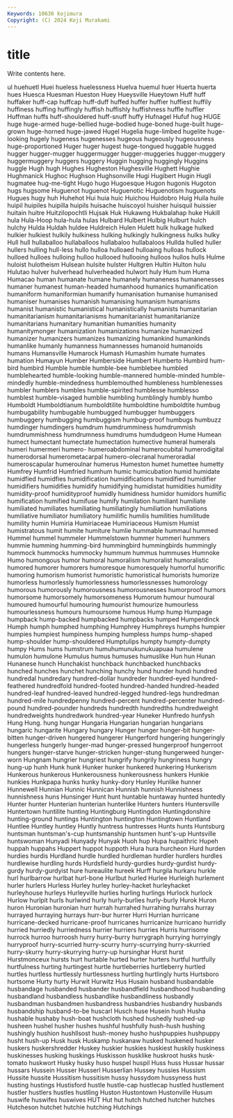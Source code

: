 ```yaml
---
Keywords: 10636 kojimura
Copyright: (C) 2024 Koji Murakami
---
```


# title

Write contents here.



ul huehuetl Huei hueless huelessness
Huelva huemul huer Huerta huerta hues Huesca Huesman Hueston Huey
Hueysville Hueytown Huff huff huffaker huff-cap huffcap huff-duff huffed huffer
huffier huffiest huffily huffiness huffing huffingly huffish huffishly huffishness huffle
huffler Huffman huffs huff-shouldered huff-snuff huffy Hufnagel Hufuf hug HUGE
huge huge-armed huge-bellied huge-bodied huge-boned huge-built huge-grown huge-horned huge-jawed Hugel
Hugelia huge-limbed hugelite huge-looking hugely hugeness hugenesses hugeous hugeously hugeousness
huge-proportioned Huger huger hugest huge-tongued huggable hugged hugger hugger-mugger huggermugger
hugger-muggeries hugger-muggery huggermuggery huggers huggery Huggin hugging huggingly Huggins huggle
Hugh hugh Hughes Hugheston Hughesville Hughett Hughie Hughmanick Hughoc Hughson
Hughsonville Hugi Hugibert Hugin Hugli hugmatee hug-me-tight Hugo hugo Hugoesque
Hugon hugonis Hugoton hugs hugsome Huguenot huguenot Huguenotic Huguenotism huguenots
Hugues hugy huh Huhehot Hui huia huic Huichou Huidobro Huig
Huila huile huipil huipiles huipilla huipils huisache huiscoyol huisher huisquil
huissier huitain huitre Huitzilopochtli Hujsak Huk Hukawng Hukbalahap huke Hukill
hula Hula-Hoop hula-hula hulas Hulbard Hulbert Hulbig Hulburt hulch hulchy
Hulda Huldah huldee Huldreich Hulen Hulett hulk hulkage hulked hulkier
hulkiest hulkily hulkiness hulking hulkingly hulkingness hulks hulky Hull hull
hullaballoo hullaballoos hullabaloo hullabaloos Hullda hulled huller hullers hulling hull-less
hullo hulloa hulloaed hulloaing hulloas hullock hulloed hulloes hulloing hulloo
hullooed hullooing hulloos hullos hulls Hulme huloist hulotheism Hulsean hulsite
hulster Hultgren Hultin Hulton hulu Hulutao hulver hulverhead hulverheaded hulwort
huly Hum hum Huma Humacao human humanate humane humanely humaneness
humanenesses humaner humanest human-headed humanhood humanics humanification humaniform humaniformian humanify
humanisation humanise humanised humaniser humanises humanish humanising humanism humanisms humanist
humanistic humanistical humanistically humanists humanitarian humanitarianism humanitarianisms humanitarianist humanitarianize humanitarians
humanitary humanitian humanities humanity humanitymonger humanization humanizations humanize humanized humanizer
humanizers humanizes humanizing humankind humankinds humanlike humanly humanness humannesses humanoid
humanoids humans Humansville Humarock Humash Humashim humate humates humation Humayun
Humber Humberside Humbert Humberto Humbird hum-bird humbird Humble humble humble-bee
humblebee humbled humblehearted humble-looking humble-mannered humble-minded humble-mindedly humble-mindedness humblemouthed humbleness
humblenesses humbler humblers humbles humble-spirited humblesse humblesso humblest humble-visaged humblie
humbling humblingly humbly humbo Humboldt Humboldtianum humboldtilite humboldtine humboldtite humbug
humbugability humbugable humbugged humbugger humbuggers humbuggery humbugging humbuggism humbug-proof humbugs
humbuzz humdinger humdingers humdrum humdrumminess humdrummish humdrummishness humdrumness humdrums humdudgeon
Hume Humean humect humectant humectate humectation humective humeral humerals humeri
humermeri humero- humeroabdominal humerocubital humerodigital humerodorsal humerometacarpal humero-olecranal humeroradial humeroscapular
humeroulnar humerus Humeston humet humettee humetty Humfrey Humfrid Humfried humhum
humic humicubation humid humidate humidfied humidfies humidification humidifications humidified humidifier
humidifiers humidifies humidify humidifying humidistat humidities humidity humidity-proof humidityproof humidly
humidness humidor humidors humific humification humified humifuse humify humilation humiliant
humiliate humiliated humiliates humiliating humiliatingly humiliation humiliations humiliative humiliator humiliatory
humilific humilis humilities humilitude humility humin Humiria Humiriaceae Humiriaceous Humism
Humist humistratous humit humite humiture humlie hummable hummaul hummed Hummel
hummel hummeler Hummelstown hummer hummeri hummers hummie humming humming-bird hummingbird
hummingbirds hummingly hummock hummocks hummocky hummum hummus hummuses Humnoke Humo
humongous humor humoral humoralism humoralist humoralistic humored humorer humorers humoresque
humoresquely humorful humorific humoring humorism humorist humoristic humoristical humorists humorize
humorless humorlessly humorlessness humorlessnesses humorology humorous humorously humorousness humorousnesses humorproof
humors humorsome humorsomely humorsomeness Humorum humour humoural humoured humourful humouring
humourist humourize humourless humourlessness humours humoursome humous Hump hump Humpage
humpback hump-backed humpbacked humpbacks humped Humperdinck Humph humph humphed humphing
Humphrey Humphreys humphs humpier humpies humpiest humpiness humping humpless humps
hump-shaped hump-shoulder hump-shouldered Humptulips humpty humpty-dumpty humpy Hums hums humstrum
humuhumunukunukuapuaa humulene humulon humulone Humulus humus humuses humuslike Hun hun
Hunan Hunanese hunch Hunchakist hunchback hunchbacked hunchbacks hunched hunches hunchet
hunching hunchy hund hunder hundi hundred hundredal hundredary hundred-dollar hundreder
hundred-eyed hundred-feathered hundredfold hundred-footed hundred-handed hundred-headed hundred-leaf hundred-leaved hundred-legged hundred-legs
hundredman hundred-mile hundredpenny hundred-percent hundred-percenter hundred-pound hundred-pounder hundreds hundredth hundredths
hundredweight hundredweights hundredwork hundred-year Huneker Hunfredo hunfysh Hung Hung. hung
hungar Hungaria Hungarian hungarian hungarians hungaric hungarite Hungary hungary Hunger
hunger hunger-bit hunger-bitten hunger-driven hungered hungerer Hungerford hungering hungeringly hungerless
hungerly hunger-mad hunger-pressed hungerproof hungerroot hungers hunger-starve hunger-stricken hunger-stung hungerweed
hunger-worn Hungnam hungrier hungriest hungrify hungrily hungriness hungry hung-up hunh
Hunk hunk Hunker hunker hunkered hunkering Hunkerism Hunkerous hunkerous Hunkerousness
hunkerousness hunkers Hunkie hunkies Hunkpapa hunks hunky hunky-dory Hunley Hunlike
hunner Hunnewell Hunnian Hunnic Hunnican Hunnish hunnish Hunnishness hunnishness huns
Hunsinger Hunt hunt huntable huntaway hunted huntedly Hunter hunter Hunterian
hunterian hunterlike Hunters hunters Huntersville Huntertown huntilite hunting Huntingburg Huntingdon
Huntingdonshire hunting-ground huntings Huntington huntington Huntingtown Huntland Huntlee Huntley huntley
Huntly huntress huntresses Hunts hunts Huntsburg huntsman huntsman's-cup huntsmanship huntsmen
hunt's-up Huntsville huntswoman Hunyadi Hunyady Hunyak Huoh hup Hupa hupaithric
Hupeh huppah huppahs Huppert huppot huppoth Hura hura hurcheon Hurd
hurden hurdies hurdis Hurdland hurdle hurdled hurdleman hurdler hurdlers hurdles
hurdlewise hurdling hurds Hurdsfield hurdy-gurdies hurdy-gurdist hurdy-gurdy hurdy-gurdyist hure hureaulite
hureek Hurff hurgila hurkaru hurkle hurl hurlbarrow hurlbat hurl-bone Hurlbut
hurled Hurlee Hurleigh hurlement hurler hurlers Hurless Hurley hurley hurley-hacket
hurleyhacket hurleyhouse hurleys Hurleyville hurlies hurling hurlings Hurlock hurlock Hurlow
hurlpit hurls hurlwind hurly hurly-burlies hurly-burly Hurok Huron huron Huronian
huronian hurr hurrah hurrahed hurrahing hurrahs hurray hurrayed hurraying hurrays
hurr-bur hurrer Hurri Hurrian hurricane hurricane-decked hurricane-proof hurricanes hurricanize hurricano
hurridly hurried hurriedly hurriedness hurrier hurriers hurries Hurris hurrisome hurrock
hurroo hurroosh hurry hurry-burry hurrygraph hurrying hurryingly hurryproof hurry-scurried hurry-scurry
hurry-scurrying hurry-skurried hurry-skurry hurry-skurrying hurry-up hursinghar Hurst hurst Hurstmonceux hursts
hurt hurtable hurted hurter hurters hurtful hurtfully hurtfulness hurting hurtingest
hurtle hurtleberries hurtleberry hurtled hurtles hurtless hurtlessly hurtlessness hurtling hurtlingly
hurts Hurtsboro hurtsome Hurty hurty Hurwit Hurwitz Hus Husain husband
husbandable husbandage husbanded husbander husbandfield husbandhood husbanding husbandland husbandless husbandlike
husbandliness husbandly husbandman husbandmen husbandress husbandries husbandry husbands husbandship husband-to-be
huscarl Husch huse Husein hush Husha hushable hushaby hush-boat hushcloth
hushed hushedly hushed-up husheen hushel husher hushes hushful hushfully hush-hush
hushing hushingly hushion hushllsost hush-money husho hushpuppies hushpuppy husht hush-up
Husk husk Huskamp huskanaw husked huskened husker huskers huskershredder Huskey
huskier huskies huskiest huskily huskiness huskinesses husking huskings Huskisson husklike
huskroot husks husk-tomato huskwort Husky husky huso huspel huspil Huss
huss Hussar hussar hussars Hussein Husser Husserl Husserlian Hussey hussies
Hussism Hussite hussite Hussitism hussitism hussy hussydom hussyness hust husting
hustings Hustisford hustle hustle-cap hustlecap hustled hustlement hustler hustlers hustles
hustling Huston Hustontown Hustonville Husum huswife huswifes huswives HUT Hut
hut hutch hutched hutcher hutches Hutcheson hutchet hutchie hutching Hutchings
